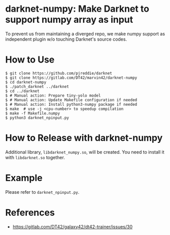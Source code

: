 # darknet-numpy: Make Darknet to support numpy array as input

To prevent us from maintaining a diverged repo, we make numpy support
as independent plugin w/o touching Darknet's source codes.

# How to Use

```
$ git clone https://github.com/pjreddie/darknet
$ git clone https://gitlab.com/DT42/marvin42/darknet-numpy
$ cd darknet-numpy
$ ./patch_darknet ../darknet
$ cd ../darknet
$ # Manual action: Prepare tiny-yolo model
$ # Manual action: Update Makefile configuration if needed
$ # Manual action: Install python3-numpy package if needed
$ make  # use -j <cpu-number> to speedup compilation
$ make -f Makefile.numpy
$ python3 darknet_npinput.py
```

# How to Release with darknet-numpy

Additional library, `libdarknet_numpy.so`, will be created. You need to
install it with `libdarknet.so` together.

# Example

Please refer to `darknet_npinput.py`.

# References

* https://gitlab.com/DT42/galaxy42/dt42-trainer/issues/30
